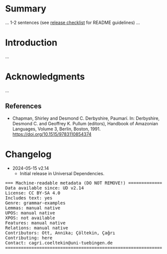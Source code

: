 # Summary

... 1-2 sentences (see [release checklist](http://universaldependencies.org/release_checklist.html#the-readme-file) for README guidelines) ...


# Introduction

...


# Acknowledgments

...

## References

* Chapman, Shirley and Desmond C. Derbyshire, Paumarí. In: Derbyshire, Desmond C.  and Geoffrey K. Pullum (editors), Handbook of Amazonian Languages, Volume 3, Berlin, Boston, 1991. https://doi.org/10.1515/9783110854374


# Changelog

* 2024-05-15 v2.14
  * Initial release in Universal Dependencies.


<pre>
=== Machine-readable metadata (DO NOT REMOVE!) ================================
Data available since: UD v2.14
License: CC BY-SA 4.0
Includes text: yes
Genre: grammar-examples
Lemmas: manual native
UPOS: manual native
XPOS: not available
Features: manual native
Relations: manual native
Contributors: Ott, Annika; Çöltekin, Çağrı
Contributing: here
Contact: cagri.coeltekin@uni-tuebingen.de
===============================================================================
</pre>
